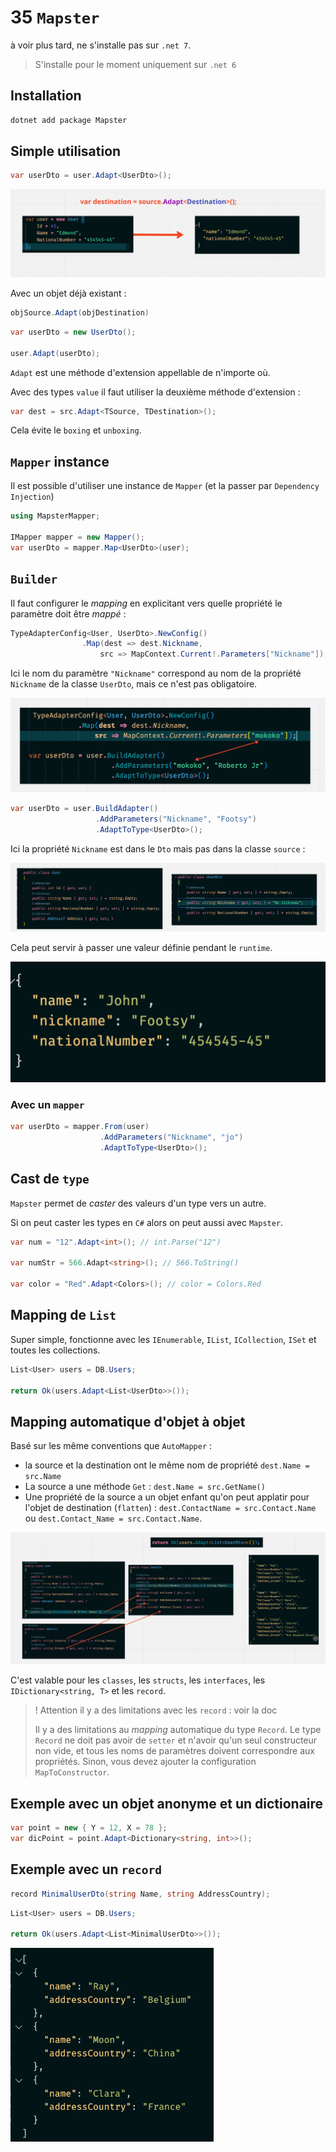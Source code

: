 # 35 `Mapster`

à voir plus tard, ne s'installe pas sur `.net 7`.

> S'installe pour le moment uniquement sur `.net 6`

## Installation

```bash
dotnet add package Mapster
```



## Simple utilisation

```cs
var userDto = user.Adapt<UserDto>();
```

<img src="assets/adapt-extension-method-power.png" alt="adapt-extension-method-power" style="zoom:50%;" />

Avec un objet déjà existant :

```cs
objSource.Adapt(objDestination)
```

```cs
var userDto = new UserDto();

user.Adapt(userDto);
```

`Adapt` est une méthode d'extension appellable de n'importe où.

Avec des types `value` il faut utiliser la deuxième méthode d'extension :

```cs
var dest = src.Adapt<TSource, TDestination>();
```

Cela évite le `boxing` et `unboxing`.



## `Mapper` instance

Il est possible d'utiliser une instance de `Mapper` (et la passer par `Dependency Injection`)

```cs
using MapsterMapper;

IMapper mapper = new Mapper();
var userDto = mapper.Map<UserDto>(user);
```



## `Builder`

Il faut configurer le *mapping* en explicitant vers quelle propriété le paramètre doit être *mappé* :

```cs
TypeAdapterConfig<User, UserDto>.NewConfig()
                .Map(dest => dest.Nickname,
                    src => MapContext.Current!.Parameters["Nickname"]);
```

Ici le nom du paramètre `"Nickname"` correspond au nom de la propriété `Nickname` de la classe `UserDto`, mais ce n'est pas obligatoire.

<img src="assets/correspondance-parameter-name.png" alt="correspondance-parameter-name" style="zoom:50%;" />



```cs
var userDto = user.BuildAdapter()
    			   .AddParameters("Nickname", "Footsy")
    			   .AdaptToType<UserDto>();
```

Ici la propriété `Nickname` est dans le `Dto` mais pas dans la classe `source` :

<img src="assets/builder-exemple-adding-parameter.png" alt="builder-exemple-adding-parameter" style="zoom:50%;" />

Cela peut servir à passer une valeur définie pendant le `runtime`.

<img src="assets/add-parameter-runtime.png" alt="add-parameter-runtime" style="zoom:50%;" />

### Avec un `mapper`

```cs
var userDto = mapper.From(user)
    				.AddParameters("Nickname", "jo")
    				.AdaptToType<UserDto>();
```



## Cast de `type`

`Mapster` permet de *caster* des valeurs d'un type vers un autre.

Si on peut caster les types en `C#` alors on peut aussi avec `Mapster`.

```cs
var num = "12".Adapt<int>(); // int.Parse("12")

var numStr = 566.Adapt<string>(); // 566.ToString()

var color = "Red".Adapt<Colors>(); // color = Colors.Red
```



## Mapping de `List`

Super simple, fonctionne avec les `IEnumerable`, `IList`, `ICollection`, `ISet` et toutes les collections.

```cs
List<User> users = DB.Users;

return Ok(users.Adapt<List<UserDto>>());
```



## Mapping automatique d'objet à objet

Basé sur les même conventions que `AutoMapper` :

- la source et la destination ont le même nom de propriété `dest.Name = src.Name`
- La source a une méthode `Get` : `dest.Name = src.GetName()`
- Une propriété de la source a un objet enfant qu'on peut applatir pour l'objet de destination (`flatten`) : `dest.ContactName = src.Contact.Name` ou `dest.Contact_Name = src.Contact.Name`.

<img src="assets/mapping-object-to-object-convention.png" alt="mapping-object-to-object-convention" style="zoom:50%;" />

C'est valable pour les `classes`, les `structs`, les `interfaces`, les `IDictionary<string, T>` et les `record`.

> ! Attention il y a des limitations avec les `record` : voir la doc
>
> Il y a des limitations au *mapping* automatique du type `Record`. Le type `Record` ne doit pas avoir de `setter` et n'avoir qu'un seul constructeur non vide, et tous les noms de paramètres doivent correspondre aux propriétés. Sinon, vous devez ajouter la configuration `MapToConstructor`.



## Exemple avec un objet anonyme et un dictionaire

```cs
var point = new { Y = 12, X = 78 };
var dicPoint = point.Adapt<Dictionary<string, int>>();
```



## Exemple avec un `record`

```cs
record MinimalUserDto(string Name, string AddressCountry);
```

```cs
List<User> users = DB.Users;

return Ok(users.Adapt<List<MinimalUserDto>>());
```

<img src="assets/record-mapping-dto-minimal-list.png" alt="record-mapping-dto-minimal-list" style="zoom: 33%;" />







